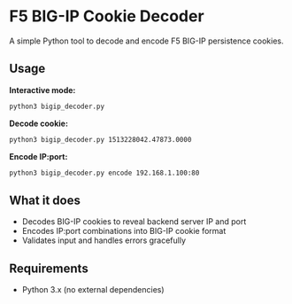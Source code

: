 # F5 BIG-IP Cookie Decoder

A simple Python tool to decode and encode F5 BIG-IP persistence cookies.

## Usage

**Interactive mode:**
```bash
python3 bigip_decoder.py
```

**Decode cookie:**
```bash
python3 bigip_decoder.py 1513228042.47873.0000
```

**Encode IP:port:**
```bash
python3 bigip_decoder.py encode 192.168.1.100:80
```

## What it does

- Decodes BIG-IP cookies to reveal backend server IP and port
- Encodes IP:port combinations into BIG-IP cookie format
- Validates input and handles errors gracefully

## Requirements

- Python 3.x (no external dependencies)

